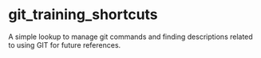 # git_training_shortcuts
A simple lookup to manage git commands and finding descriptions related to using GIT for future references.
